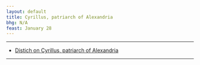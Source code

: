 ```yaml
---
layout: default
title: Cyrillus, patriarch of Alexandria
bhg: N/A
feast: January 28
---
```


---

- [Distich on Cyrillus, patriarch of Alexandria](https://cjkoepke1.github.io/greek-hagiography/texts/distichon-de-cyrillo-patriarcha)

---
